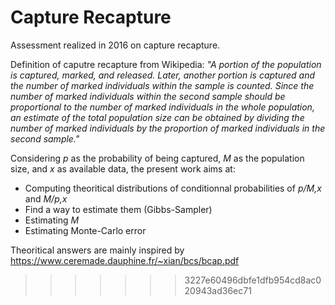 # Capture Recapture

Assessment realized in 2016 on capture recapture.

Definition of caputre recapture from Wikipedia: *"A portion of the population is captured, marked, and released. Later, another portion is captured and the number of marked individuals within the sample is counted. Since the number of marked individuals within the second sample should be proportional to the number of marked individuals in the whole population, an estimate of the total population size can be obtained by dividing the number of marked individuals by the proportion of marked individuals in the second sample."*

Considering *p* as the probability of being captured, *M* as the population size, and *x* as available data, the present work aims at:
* Computing theoritical distributions of conditionnal probabilities of *p/M,x* and *M/p,x*
* Find a way to estimate them (Gibbs-Sampler)
* Estimating *M*
* Estimating Monte-Carlo error

Theoritical answers are mainly inspired by https://www.ceremade.dauphine.fr/~xian/bcs/bcap.pdf
>>>>>>> 3227e60496dbfe1dfb954cd8ac020943ad36ec71
